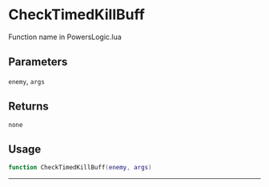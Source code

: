 # CheckTimedKillBuff
Function name in PowersLogic.lua
## Parameters
`enemy`, `args`
## Returns
`none`
## Usage
```lua
function CheckTimedKillBuff(enemy, args)
```
---
